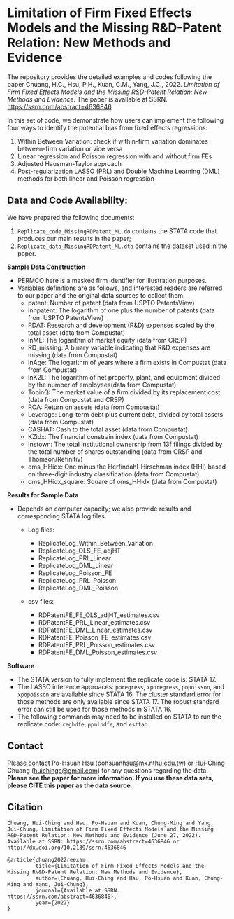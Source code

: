 # Limitation of Firm Fixed Effects Models and the Missing R\&D-Patent Relation: New Methods and Evidence
The repository provides the detailed examples and codes following the paper Chuang, H.C., Hsu, P.H., Kuan, C.M., Yang, J.C., 2022. *Limitation of Firm Fixed Effects Models and the Missing R&D-Patent Relation: New Methods and Evidence*. The paper is available at SSRN. https://ssrn.com/abstract=4636846

In this set of code, we demonstrate how users can implement the following four ways to identify the potential bias from fixed effects regressions: 
  1. Within Between Variation: check if within-firm variation dominates between-firm variation or vice versa 
  2. Linear regression and Poisson regression with and without firm FEs
  3. Adjusted Hausman-Taylor approach
  4. Post-regularization LASSO (PRL) and Double Machine Learning (DML) methods for both linear and Poisson regression

## Data and Code Availability:
We have prepared the following documents:
  1. `Replicate_code_MissingRDPatent_ML.do` contains the STATA code that produces our main results in the paper;
  2. `Replicate_data_MissingRDPatent_ML.dta` contains the dataset used in the paper.
 
**Sample Data Construction**
* PERMCO here is a masked firm identifier for illustration purposes.
* Variables definitions are as follows, and interested readers are referred to our paper and the original data sources to collect them.
  - patent:     Number of patent (data from USPTO PatentsView)
  - lnnpatent:  The logarithm of one plus the number of patents (data from USPTO PatentsView)
  - RDAT:       Research and development (R&D) expenses scaled by the total asset (data from Compustat)
  - lnME:       The logarithm of market equity (data from CRSP)  
  - RD_missing: A binary variable indicating that R&D expenses are missing (data from Compustat)
  - lnAge:      The logarithm of years where a firm exists in Compustat (data from Compustat)
  - lnK2L:      The logarithm of net property, plant, and equipment divided by the number of employees(data from Compustat)
  - TobinQ:      The market value of a firm divided by its replacement cost (data from Compustat and CRSP)
  - ROA:        Return on assets (data from Compustat)
  - Leverage:   Long-term debt plus current debt, divided by total assets (data from Compustat)
  - CASHAT:    Cash to the total asset  (data from Compustat)
  - KZidx:      The financial constrain index (data from Compustat)
  - Instown:    The total institutional ownership from 13f filings divided by the total number of shares outstanding (data from CRSP and Thomson/Refinitiv)
  - oms_HHidx:  One minus the Herfindahl-Hirschman index (HHI) based on three-digit industry classification (data from Compustat)
  - oms_HHidx_square: Square of oms_HHidx (data from Compustat)


**Results for Sample Data**
* Depends on computer capacity; we also provide results and corresponding STATA log files.
  * Log files:
    - ReplicateLog_Within_Between_Variation 
    - ReplicateLog_OLS_FE_adjHT
    - ReplicateLog_PRL_Linear
    - ReplicateLog_DML_Linear
    - ReplicateLog_Poisson_FE
    - ReplicateLog_PRL_Poisson
    - ReplicateLog_DML_Poisson
      
  * csv files:
    - RDPatentFE_FE_OLS_adjHT_estimates.csv
    - RDPatentFE_PRL_Linear_estimates.csv
    - RDPatentFE_DML_Linear_estimates.csv
    - RDPatentFE_Poisson_FE_estimates.csv
    - RDPatentFE_PRL_Poisson_estimates.csv
    - RDPatentFE_DML_Poisson_estimates.csv

**Software**
- The STATA version to fully implement the replicate code is: STATA 17.
- The LASSO inference approaces: `poregress`, `xporegress`, `popoisson`, and `xpopoisson` are available since STATA 16.
  The cluster standard error for those methods are only available since STATA 17. 
  The robust standard error can still be used for those methods in STATA 16.
 - The following commands may need to be installed on STATA to run the replicate code: `reghdfe`, `ppmlhdfe`, and `esttab`.
  
## Contact
Please contact Po-Hsuan Hsu (pohsuanhsu@mx.nthu.edu.tw) or Hui-Ching Chuang (huichingc@gmail.com) for any questions regarding the data.
**Please see the paper for more information. If you use these data sets, please CITE this paper as the data source**.

## Citation
```
Chuang, Hui-Ching and Hsu, Po-Hsuan and Kuan, Chung‐Ming and Yang, Jui-Chung, Limitation of Firm Fixed Effects Models and the Missing R&D-Patent Relation: New Methods and Evidence (June 27, 2022). Available at SSRN: https://ssrn.com/abstract=4636846 or http://dx.doi.org/10.2139/ssrn.4636846
```
```
@article{chuang2022reexam, 
         title={Limitation of Firm Fixed Effects Models and the Missing R\&D-Patent Relation: New Methods and Evidence},
         author={Chuang, Hui-Ching and Hsu, Po-Hsuan and Kuan, Chung-Ming and Yang, Jui-Chung},
         journal={Available at SSRN. https://ssrn.com/abstract=4636846},
         year={2022}
}
```
